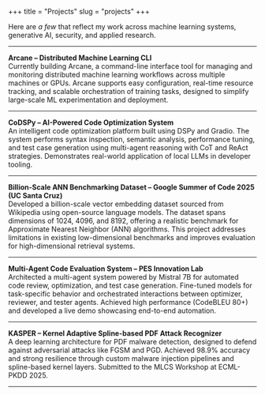 +++
title = "Projects"
slug = "projects"
+++

Here are _a few_ that reflect my work across machine learning systems, generative AI, security, and applied research.

---

**Arcane – Distributed Machine Learning CLI**  
Currently building Arcane, a command-line interface tool for managing and monitoring distributed machine learning workflows across multiple machines or GPUs. Arcane supports easy configuration, real-time resource tracking, and scalable orchestration of training tasks, designed to simplify large-scale ML experimentation and deployment.

---

**CoDSPy – AI-Powered Code Optimization System**  
An intelligent code optimization platform built using DSPy and Gradio. The system performs syntax inspection, semantic analysis, performance tuning, and test case generation using multi-agent reasoning with CoT and ReAct strategies. Demonstrates real-world application of local LLMs in developer tooling.

---

**Billion-Scale ANN Benchmarking Dataset – Google Summer of Code 2025 (UC Santa Cruz)**  
Developed a billion-scale vector embedding dataset sourced from Wikipedia using open-source language models. The dataset spans dimensions of 1024, 4096, and 8192, offering a realistic benchmark for Approximate Nearest Neighbor (ANN) algorithms. This project addresses limitations in existing low-dimensional benchmarks and improves evaluation for high-dimensional retrieval systems.

---

**Multi-Agent Code Evaluation System – PES Innovation Lab**  
Architected a multi-agent system powered by Mistral 7B for automated code review, optimization, and test case generation. Fine-tuned models for task-specific behavior and orchestrated interactions between optimizer, reviewer, and tester agents. Achieved high performance (CodeBLEU 80+) and developed a live demo showcasing end-to-end automation.

---

**KASPER – Kernel Adaptive Spline-based PDF Attack Recognizer**  
A deep learning architecture for PDF malware detection, designed to defend against adversarial attacks like FGSM and PGD. Achieved 98.9% accuracy and strong resilience through custom malware injection pipelines and spline-based kernel layers. Submitted to the MLCS Workshop at ECML-PKDD 2025.

---
